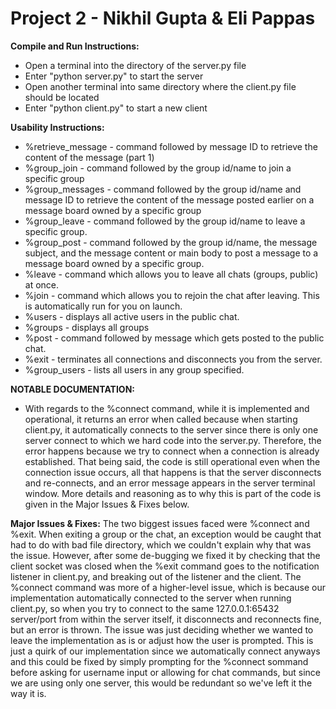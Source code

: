 # Project 2 - Nikhil Gupta & Eli Pappas
**Compile and Run Instructions:**
* Open a terminal into the directory of the server.py file
* Enter "python server.py" to start the server
* Open another terminal into same directory where the client.py file should be located
* Enter "python client.py" to start a new client

**Usability Instructions:**
* %retrieve_message - command followed by message ID to retrieve the content of the message (part 1)
* %group_join - command followed by the group id/name to join a specific group
* %group_messages - command followed by the group id/name and message ID to retrieve the content of the message posted earlier on a message board owned by a specific group
* %group_leave -  command followed by the group id/name to leave a specific group.
* %group_post - command followed by the group id/name, the message subject, and the message content or main body to post a message to a message board owned by a specific group.
* %leave - command which allows you to leave all chats (groups, public) at once.
* %join - command which allows you to rejoin the chat after leaving. This is automatically run for you on launch.
* %users - displays all active users in the public chat.
* %groups - displays all groups
* %post - command followed by message which gets posted to the public chat.
* %exit - terminates all connections and disconnects you from the server.
* %group_users - lists all users in any group specified.


**NOTABLE DOCUMENTATION:**
* With regards to the %connect command, while it is implemented and operational, it returns an error when called because when starting client.py, it automatically connects to the server since there is only one server connect to which we hard code into the server.py. Therefore, the error happens because we try to connect when a connection is already established. That being said, the code is still operational even when the connection issue occurs, all that happens is that the server disconnects and re-connects, and an error message appears in the server terminal window. More details and reasoning as to why this is part of the code is given in the Major Issues & Fixes below. 

**Major Issues & Fixes:**
The two biggest issues faced were %connect and %exit. When exiting a group or the chat, an exception would be caught that had to do with bad file directory, which we couldn't explain why that was the issue. However, after some de-bugging we fixed it by checking that the client socket was closed when the %exit command goes to the notification listener in client.py, and breaking out of the listener and the client. The %connect command was more of a higher-level issue, which is because our implementation automatically connected to the server when running client.py, so when you try to connect to the same 127.0.0.1:65432 server/port from within the server itself, it disconnects and reconnects fine, but an error is thrown. The issue was just deciding whether we wanted to leave the implementation as is or adjust how the user is prompted. This is just a quirk of our implementation since we automatically connect anyways and this could be fixed by simply prompting for the %connect sommand before asking for username input or allowing for chat commands, but since we are using only one server, this would be redundant so we've left it the way it is.    
